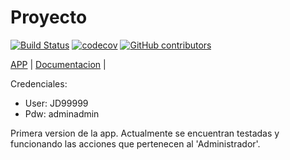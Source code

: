 # Proyecto 
[![Build Status](https://travis-ci.com/ezequieldjc/Proyecto_FRRO.svg?branch=master)](https://travis-ci.org/ezequieldjc/Proyecto_FRRO)
[![codecov](https://codecov.io/gh/salesagility/SuiteCRM/branch/hotfix/graph/badge.svg)](https://codecov.io/gh/salesagility/SuiteCRM/branch/hotfix)
[![GitHub contributors](https://img.shields.io/github/contributors/ezequieldjc/Proyecto_FRRO)](https://github.com/ezequieldjc/Proyecto_FRRO/graphs/contributors)

[APP](https://proyectofrro.herokuapp.com/) | 
[Documentacion](https://drive.google.com/file/d/1IJWJ8qm7ZUScCWderTQmrmXg7WJwCSLi/view?usp=sharing) |

Credenciales:
* User: JD99999
* Pdw: adminadmin

Primera version de la app. Actualmente se encuentran testadas y funcionando las acciones que pertenecen al 'Administrador'.

